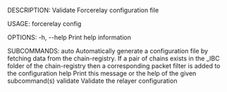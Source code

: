 DESCRIPTION:
Validate Forcerelay configuration file

USAGE:
    forcerelay config <SUBCOMMAND>

OPTIONS:
    -h, --help    Print help information

SUBCOMMANDS:
    auto        Automatically generate a configuration file by fetching data from the
                    chain-registry. If a pair of chains exists in the _IBC folder of the
                    chain-registry then a corresponding packet filter is added to the configuration
    help        Print this message or the help of the given subcommand(s)
    validate    Validate the relayer configuration
